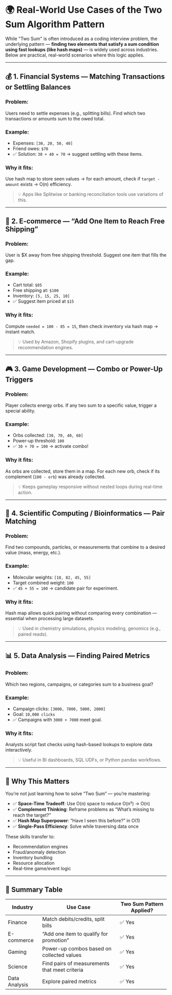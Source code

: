 # 🌍 Real-World Use Cases of the Two Sum Algorithm Pattern

While "Two Sum" is often introduced as a coding interview problem, the underlying pattern — **finding two elements that satisfy a sum condition using fast lookups (like hash maps)** — is widely used across industries. Below are practical, real-world scenarios where this logic applies.

---

## 💰 1. Financial Systems — Matching Transactions or Settling Balances

### Problem:
Users need to settle expenses (e.g., splitting bills). Find which two transactions or amounts sum to the owed total.

### Example:
- Expenses: `[30, 20, 50, 40]`
- Friend owes: `$70`
- ✅ Solution: `30 + 40 = 70` → suggest settling with these items.

### Why it fits:
Use hash map to store seen values → for each amount, check if `target - amount` exists → O(n) efficiency.

> 💡 Apps like Splitwise or banking reconciliation tools use variations of this.

---

## 🛒 2. E-commerce — “Add One Item to Reach Free Shipping”

### Problem:
User is $X away from free shipping threshold. Suggest one item that fills the gap.

### Example:
- Cart total: `$85`
- Free shipping at: `$100`
- Inventory: `[5, 15, 25, 10]`
- ✅ Suggest item priced at `$15`

### Why it fits:
Compute `needed = 100 - 85 = 15`, then check inventory via hash map → instant match.

> 💡 Used by Amazon, Shopify plugins, and cart-upgrade recommendation engines.

---

## 🎮 3. Game Development — Combo or Power-Up Triggers

### Problem:
Player collects energy orbs. If any two sum to a specific value, trigger a special ability.

### Example:
- Orbs collected: `[30, 70, 40, 60]`
- Power-up threshold: `100`
- ✅ `30 + 70 = 100` → activate combo!

### Why it fits:
As orbs are collected, store them in a map. For each new orb, check if its complement (`100 - orb`) was already collected.

> 💡 Keeps gameplay responsive without nested loops during real-time action.

---

## 🧪 4. Scientific Computing / Bioinformatics — Pair Matching

### Problem:
Find two compounds, particles, or measurements that combine to a desired value (mass, energy, etc.).

### Example:
- Molecular weights: `[18, 82, 45, 55]`
- Target combined weight: `100`
- ✅ `45 + 55 = 100` → candidate pair for experiment.

### Why it fits:
Hash map allows quick pairing without comparing every combination — essential when processing large datasets.

> 💡 Used in chemistry simulations, physics modeling, genomics (e.g., paired reads).

---

## 📊 5. Data Analysis — Finding Paired Metrics

### Problem:
Which two regions, campaigns, or categories sum to a business goal?

### Example:
- Campaign clicks: `[3000, 7000, 5000, 2000]`
- Goal: `10,000 clicks`
- ✅ Campaigns with `3000 + 7000` meet goal.

### Why it fits:
Analysts script fast checks using hash-based lookups to explore data interactively.

> 💡 Useful in BI dashboards, SQL UDFs, or Python pandas workflows.

---

## 🧠 Why This Matters

You’re not just learning how to solve “Two Sum” — you’re mastering:

- ✅ **Space-Time Tradeoff**: Use O(n) space to reduce O(n²) → O(n)
- ✅ **Complement Thinking**: Reframe problems as “What’s missing to reach the target?”
- ✅ **Hash Map Superpower**: “Have I seen this before?” in O(1)
- ✅ **Single-Pass Efficiency**: Solve while traversing data once

These skills transfer to:

- Recommendation engines
- Fraud/anomaly detection
- Inventory bundling
- Resource allocation
- Real-time game/event logic

---

## 🚀 Summary Table

| Industry          | Use Case                                      | Two Sum Pattern Applied?       |
|-------------------|-----------------------------------------------|--------------------------------|
| Finance           | Match debits/credits, split bills             | ✅ Yes                         |
| E-commerce        | “Add one item to qualify for promotion”       | ✅ Yes                         |
| Gaming            | Power-up combos based on collected values     | ✅ Yes                         |
| Science           | Find pairs of measurements that meet criteria | ✅ Yes                         |
| Data Analysis     | Explore paired metrics                        | ✅ Yes                         |